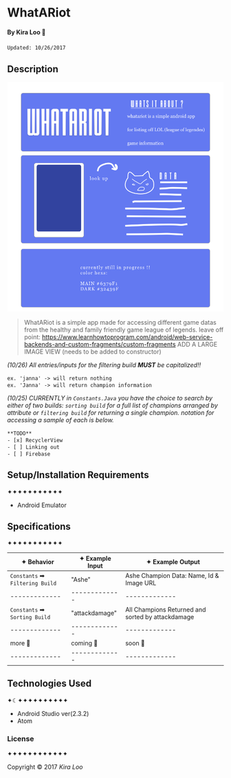 # WhatARiot
#### By Kira Loo 🍅
`Updated: 10/26/2017`

## Description


![Alt text](img/blueboard.png)


>WhatARiot is a simple app made for accessing different game datas from the healthy and family friendly game league of legends.
leave off point: https://www.learnhowtoprogram.com/android/web-service-backends-and-custom-fragments/custom-fragments
> ADD A LARGE IMAGE VIEW (needs to be added to constructor)



_(10/26) All entries/inputs for the filtering build **MUST** be capitalized!!_

```
ex. 'janna' -> will return nothing
ex. 'Janna' -> will return champion information
```

_(10/25) CURRENTLY in `Constants.Java` you have the choice to search by either of two builds:
`sorting build` for a full list of champions arranged by attribute or
`filtering build` for returning a single champion. notation for accessing a sample of each is below._

```
**TODO**
- [x] RecyclerView
- [ ] Linking out
- [ ] Firebase
```


## Setup/Installation Requirements
✦✦✦✦✦✦✦✦✦✦✦

* Android Emulator

## Specifications
✦✦✦✦✦✦✦✦✦✦✦

| ✦ Behavior      | ✦ Example Input      | ✦ Example Output       |
| ------------- | ------------- | ------------- |
| `Constants` ➡ `Filtering Build` | "Ashe" | Ashe Champion Data: Name, Id & Image URL|
| ------------- | ------------- | ------------- |
| `Constants` ➡ `Sorting Build` | "attackdamage" | All Champions Returned and sorted by attackdamage |
| ------------- | ------------- | ------------- |
| more 🐣 | coming 🐥 | soon 🐓 |
| ------------- | ------------- | ------------- |

## Technologies Used
✦☾✦✦✦✦✦✦✦✦✦✦

* Android Studio ver(2.3.2)
* Atom

### License
✦✦✦✦✦✦✦✦✦✦✦✦

Copyright &copy; 2017 _Kira Loo_

